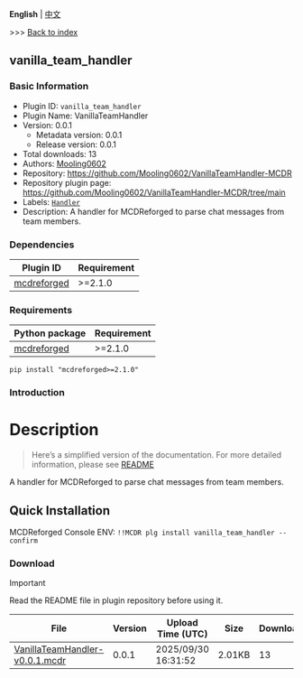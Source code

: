 **English** | [中文](readme-zh_cn.md)

\>\>\> [Back to index](/readme.md)

## vanilla_team_handler

### Basic Information

- Plugin ID: `vanilla_team_handler`
- Plugin Name: VanillaTeamHandler
- Version: 0.0.1
  - Metadata version: 0.0.1
  - Release version: 0.0.1
- Total downloads: 13
- Authors: [Mooling0602](https://github.com/Mooling0602)
- Repository: https://github.com/Mooling0602/VanillaTeamHandler-MCDR
- Repository plugin page: https://github.com/Mooling0602/VanillaTeamHandler-MCDR/tree/main
- Labels: [`Handler`](/labels/handler/readme.md)
- Description: A handler for MCDReforged to parse chat messages from team members.

### Dependencies

| Plugin ID | Requirement |
| --- | --- |
| [mcdreforged](https://github.com/Fallen-Breath/MCDReforged) | \>=2.1.0 |

### Requirements

| Python package | Requirement |
| --- | --- |
| [mcdreforged](https://pypi.org/project/mcdreforged) | \>=2.1.0 |

```
pip install "mcdreforged>=2.1.0"
```

### Introduction

# Description

> Here’s a simplified version of the documentation. For more detailed information, please see [README](https://github.com/Mooling0602/VanillaTeamHandler-MCDR/tree/main/README.md)

A handler for MCDReforged to parse chat messages from team members.

## Quick Installation

MCDReforged Console ENV: `!!MCDR plg install vanilla_team_handler --confirm`

### Download

> [!IMPORTANT]
> Read the README file in plugin repository before using it.

| File | Version | Upload Time (UTC) | Size | Downloads | Operations |
| --- | --- | --- | --- | --- | --- |
| [VanillaTeamHandler-v0.0.1.mcdr](https://github.com/Mooling0602/VanillaTeamHandler-MCDR/releases/tag/0.0.1) | 0.0.1 | 2025/09/30 16:31:52 | 2.01KB | 13 | [Download](https://github.com/Mooling0602/VanillaTeamHandler-MCDR/releases/download/0.0.1/VanillaTeamHandler-v0.0.1.mcdr) |

